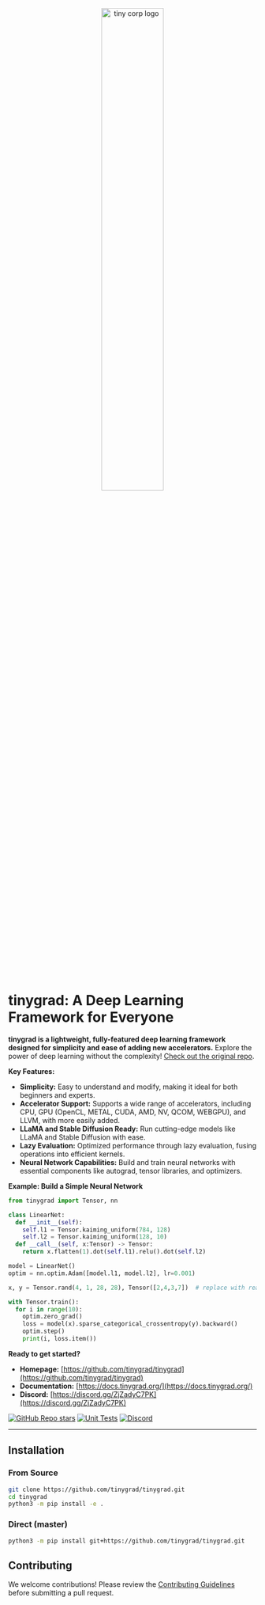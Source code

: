 <div align="center">

<picture>
  <source media="(prefers-color-scheme: light)" srcset="/docs/logo_tiny_light.svg">
  <img alt="tiny corp logo" src="/docs/logo_tiny_dark.svg" width="50%" height="50%">
</picture>

</div>

# tinygrad: A Deep Learning Framework for Everyone

**tinygrad is a lightweight, fully-featured deep learning framework designed for simplicity and ease of adding new accelerators.** Explore the power of deep learning without the complexity!  [Check out the original repo](https://github.com/tinygrad/tinygrad).

**Key Features:**

*   **Simplicity:** Easy to understand and modify, making it ideal for both beginners and experts.
*   **Accelerator Support:** Supports a wide range of accelerators, including CPU, GPU (OpenCL, METAL, CUDA, AMD, NV, QCOM, WEBGPU), and LLVM, with more easily added.
*   **LLaMA and Stable Diffusion Ready:** Run cutting-edge models like LLaMA and Stable Diffusion with ease.
*   **Lazy Evaluation:** Optimized performance through lazy evaluation, fusing operations into efficient kernels.
*   **Neural Network Capabilities:** Build and train neural networks with essential components like autograd, tensor libraries, and optimizers.

**Example: Build a Simple Neural Network**

```python
from tinygrad import Tensor, nn

class LinearNet:
  def __init__(self):
    self.l1 = Tensor.kaiming_uniform(784, 128)
    self.l2 = Tensor.kaiming_uniform(128, 10)
  def __call__(self, x:Tensor) -> Tensor:
    return x.flatten(1).dot(self.l1).relu().dot(self.l2)

model = LinearNet()
optim = nn.optim.Adam([model.l1, model.l2], lr=0.001)

x, y = Tensor.rand(4, 1, 28, 28), Tensor([2,4,3,7])  # replace with real mnist dataloader

with Tensor.train():
  for i in range(10):
    optim.zero_grad()
    loss = model(x).sparse_categorical_crossentropy(y).backward()
    optim.step()
    print(i, loss.item())
```

**Ready to get started?**

*   **Homepage:** [https://github.com/tinygrad/tinygrad](https://github.com/tinygrad/tinygrad)
*   **Documentation:** [https://docs.tinygrad.org/](https://docs.tinygrad.org/)
*   **Discord:** [https://discord.gg/ZjZadyC7PK](https://discord.gg/ZjZadyC7PK)

[![GitHub Repo stars](https://img.shields.io/github/stars/tinygrad/tinygrad)](https://github.com/tinygrad/tinygrad/stargazers)
[![Unit Tests](https://github.com/tinygrad/tinygrad/actions/workflows/test.yml/badge.svg)](https://github.com/tinygrad/tinygrad/actions/workflows/test.yml)
[![Discord](https://img.shields.io/discord/1068976834382925865)](https://discord.gg/ZjZadyC7PK)

---

## Installation

### From Source

```bash
git clone https://github.com/tinygrad/tinygrad.git
cd tinygrad
python3 -m pip install -e .
```

### Direct (master)

```bash
python3 -m pip install git+https://github.com/tinygrad/tinygrad.git
```

## Contributing

We welcome contributions!  Please review the [Contributing Guidelines](https://github.com/tinygrad/tinygrad/blob/master/README.md#contributing) before submitting a pull request.